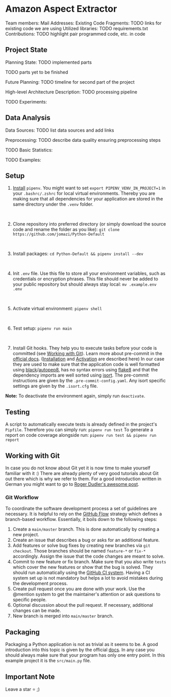 # Amazon Aspect Extractor

Team members:
Mail Addresses:
Existing Code Fragments: TODO links for existing code we are using
Utilized libraries: TODO requirements.txt
Contributions: TODO highlight pair programmed code, etc. in code

## Project State

Planning State:
TODO implemented parts

TODO parts yet to be finished

Future Planning:
TODO timeline for second part of the project

High-level Architecture Description:
TODO processing pipeline

TODO Experiments:


## Data Analysis

Data Sources:
TODO list data sources and add links

Preprocessing:
TODO describe data quality ensuring preprocessing steps

TODO Basic Statistics:

TODO Examples:



## Setup

1. [Install](https://pipenv.pypa.io/en/latest/#install-pipenv-today) ```pipenv```. You might want to set ```export PIPENV_VENV_IN_PROJECT=1``` in your ```.bashrc/.zshrc``` for local virtual environments. Thereby you are making sure that all dependencies for your application are stored in the same directory under the `.venv` folder.
<br>

2. Clone repository into preferred directory (or simply download the source code and rename the folder as you like): `git clone https://github.com/jomazi/Python-Default`
<br>

3. Install packages: `cd Python-Default && pipenv install --dev`
<br>

4. Init ```.env``` file. Use this file to store all your environment variables, such as credentials or encryption phrases. This file should never be added to your public repository but should always stay local: `mv .example.env .env`
<br>

5. Activate virtual environment: `pipenv shell`
<br>

6. Test setup: `pipenv run main`
<br>

7. Install Git hooks. They help you to execute tasks before your code is committed (see [Working with Git](#working-with-git)). Learn more about pre-commit in the [official docs](https://pre-commit.com/). ([Installation](https://pre-commit.com/#installation) and [Activation](https://pre-commit.com/#3-install-the-git-hook-scripts) are described here) In our case they are used to make sure that the application code is well formatted using [black](https://github.com/psf/black)/[autopep8](https://github.com/hhatto/autopep8), has no syntax errors using [flake8](https://gitlab.com/pycqa/flake8) and that the dependency imports are well sorted using [isort](https://github.com/PyCQA/isort). The pre-commit instructions are given by the `.pre-commit-config.yaml`. Any isort specific settings are given by the `.isort.cfg` file.

**Note:** To deactivate the environment again, simply run `deactivate`.

## Testing

A script to automatically execute tests is already defined in the project's `Pipfile`. Therefore you can simply run: `pipenv run test`
To generate a report on code coverage alongside run: `pipenv run test && pipenv run report`

## Working with Git

In case you do not know about Git yet it is now time to make yourself familiar with it :)
There are already plenty of very good tutorials about Git out there which is why  we refer to them. For a good introduction written in German you might want to go to [Roger Dudler's awesome post](https://rogerdudler.github.io/git-guide/index.de.html).

### Git Workflow

To coordinate the software development process a set of guidelines are necessary. It is helpful to rely on the [GitHub Flow](https://guides.github.com/introduction/flow/) strategy which defines a branch-based workflow. Essentially, it boils down to the following steps:

1. Create a `main/master` branch. This is done automatically by creating a new project.
2. Create an issue that describes a bug or asks for an additional feature.
3. Add features or solve bug fixes by creating new branches via `git checkout`. Those branches should be named `feature-*` or `fix-*` accordingly. Assign the issue that the code changes are meant to solve.
4. Commit to new feature or fix branch. Make sure that you also write `tests` which cover the new features or show that the bug is solved. They should run automatically using the [GitHub CI system](https://docs.github.com/en/free-pro-team@latest/actions/guides/about-continuous-integration). Having a CI system set up is not mandatory but helps a lot to avoid mistakes during the development process.
5. Create pull request once you are done with your work. Use the @mention system to get the maintainer's attention or ask questions to specific people.
6. Optional discussion about the pull request. If necessary, additional changes can be made.
7. New branch is merged into `main/master` branch.

## Packaging

Packaging a Python application is not as trivial as it seems to be. A good introduction into this topic is given by the official [docs](https://packaging.python.org/overview/). In any case you should always make sure that your program has only one entry point. In this example project it is the `src/main.py` file.

## Important Note

Leave a star ⭐ ;)
